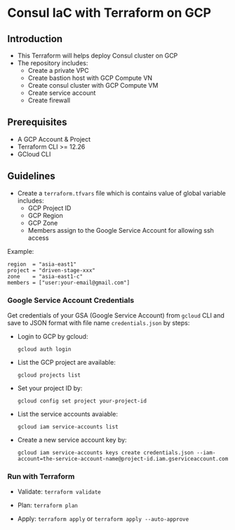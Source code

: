 # Consul IaC with Terraform on GCP

## Introduction

- This Terraform will helps deploy Consul cluster on GCP
- The repository includes:
  - Create a private VPC
  - Create bastion host with GCP Compute VN
  - Create consul cluster with GCP Compute VM
  - Create service account
  - Create firewall

## Prerequisites

- A GCP Account & Project
- Terraform CLI >= 12.26
- GCloud CLI

## Guidelines

- Create a `terraform.tfvars` file which is contains value of global variable includes:
  - GCP Project ID
  - GCP Region
  - GCP Zone
  - Members assign to the Google Service Account for allowing ssh access

Example:

```
region  = "asia-east1"
project = "driven-stage-xxx"
zone    = "asia-east1-c"
members = ["user:your-email@gmail.com"]
```

### Google Service Account Credentials

Get credentials of your GSA (Google Service Account) from `gcloud` CLI and save to JSON format with file name `credentials.json` by steps:

- Login to GCP by gcloud: 
  ```
  gcloud auth login
  ```
  
- List the GCP project are available: 
  ```
  gcloud projects list
  ```
  
- Set your project ID by: 
  ```
  gcloud config set project your-project-id
  ```
  
- List the service accounts avaiable: 
  ```
  gcloud iam service-accounts list
  ```
  
- Create a new service account key by: 
  ```
  gcloud iam service-accounts keys create credentials.json --iam-account=the-service-account-name@project-id.iam.gserviceaccount.com
  ```

### Run with Terraform

- Validate: `terraform validate`

- Plan: `terraform plan`

- Apply: `terraform apply` or `terraform apply --auto-approve`